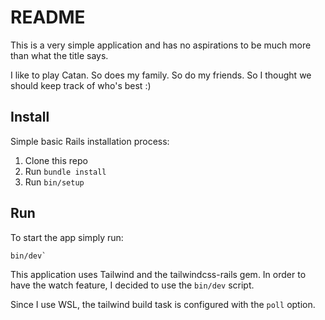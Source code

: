 # README

This is a very simple application and has no aspirations to be much more
than what the title says.

I like to play Catan. So does my family. So do my friends. So I thought
we should keep track of who's best :)

## Install

Simple basic Rails installation process:

1. Clone this repo
2. Run `bundle install`
3. Run `bin/setup`

## Run

To start the app simply run:
```
bin/dev`
```

This application uses Tailwind and the tailwindcss-rails gem. In order to have the
watch feature, I decided to use the `bin/dev` script.

Since I use WSL, the tailwind build task is configured with the `poll` option.
